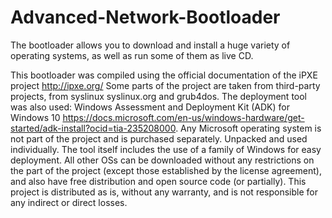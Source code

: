 # Advanced-Network-Bootloader
The bootloader allows you to download and install a huge variety of operating systems, as well as run some of them as live СD.

This bootloader was compiled using the official documentation of the iPXE project http://ipxe.org/
Some parts of the project are taken from third-party projects, from syslinux syslinux.org and grub4dos. The deployment tool was also used: Windows Assessment and Deployment Kit (ADK) for Windows 10 https://docs.microsoft.com/en-us/windows-hardware/get-started/adk-install?ocid=tia-235208000. Any Microsoft operating system is not part of the project and is purchased separately. Unpacked and used individually. The tool itself includes the use of a family of Windows for easy deployment. All other OSs can be downloaded without any restrictions on the part of the project (except those established by the license agreement), and also have free distribution and open source code (or partially). This project is distributed as is, without any warranty, and is not responsible for any indirect or direct losses.

